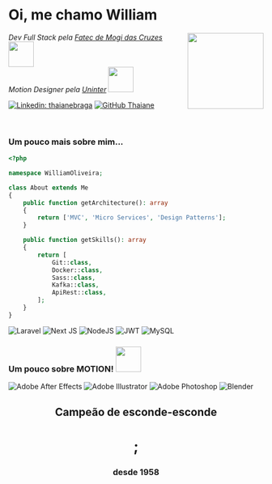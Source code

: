 # Oi, me chamo William

<p>
    <img src="https://media.tenor.com/A-xepNszV9YAAAAi/ai-bot.gif" align="right" width="150">
    <em>Dev Full Stack pela <a href="https://fatecmogidascruzes.com.br/">Fatec de Mogi das Cruzes</a></em> <img src="https://media.tenor.com/rR90LoR-KUIAAAAi/codemodeon-code.gif" width="50">
    </br>
    <em>Motion Designer pela <a href="https://www.uninter.com/">Uninter</a></em> <img src="https://media.tenor.com/3RU387EL3gAAAAAj/motion-graphic.gif" width="50">
</p>

[![Linkedin: thaianebraga](https://img.shields.io/badge/-williamoliveira-42a5f5?style=flat-square&logo=Linkedin&logoColor=white&link=https://www.linkedin.com/in/will-obs/)](https://www.linkedin.com/in/thaianebraga/)
[![GitHub Thaiane](https://img.shields.io/github/followers/will-belo?label=Will&style=social)](https://github.com/will-belo)

</br>

### Um pouco mais sobre mim...

```php
<?php

namespace WilliamOliveira;

class About extends Me
{
    public function getArchitecture(): array
    {
        return ['MVC', 'Micro Services', 'Design Patterns'];
    }

    public function getSkills(): array
    {
        return [
            Git::class,
            Docker::class,
            Sass::class,
            Kafka::class,
            ApiRest::class,
        ];
    }
}
```

![Laravel](https://img.shields.io/badge/laravel-%23FF2D20.svg?style=for-the-badge&logo=laravel&logoColor=white)
![Next JS](https://img.shields.io/badge/Next-black?style=for-the-badge&logo=next.js&logoColor=white)
![NodeJS](https://img.shields.io/badge/node.js-6DA55F?style=for-the-badge&logo=node.js&logoColor=white)
![JWT](https://img.shields.io/badge/JWT-black?style=for-the-badge&logo=JSON%20web%20tokens)
![MySQL](https://img.shields.io/badge/mysql-4479A1.svg?style=for-the-badge&logo=mysql&logoColor=white)


### Um pouco sobre MOTION! <img src="https://media.tenor.com/p7RN1ieWP48AAAAi/thumbs-up-cat.gif" width="50">

![Adobe After Effects](https://img.shields.io/badge/Adobe%20After%20Effects-9999FF.svg?style=for-the-badge&logo=Adobe%20After%20Effects&logoColor=white)
![Adobe Illustrator](https://img.shields.io/badge/adobe%20illustrator-%23FF9A00.svg?style=for-the-badge&logo=adobe%20illustrator&logoColor=white)
![Adobe Photoshop](https://img.shields.io/badge/adobe%20photoshop-%2331A8FF.svg?style=for-the-badge&logo=adobe%20photoshop&logoColor=white)
![Blender](https://img.shields.io/badge/blender-%23F5792A.svg?style=for-the-badge&logo=blender&logoColor=white)


<div align="center">
  <h2>Campeão de esconde-esconde</h2>
  <h1>;</h1>
  <h3>desde 1958<h3>
</div>
